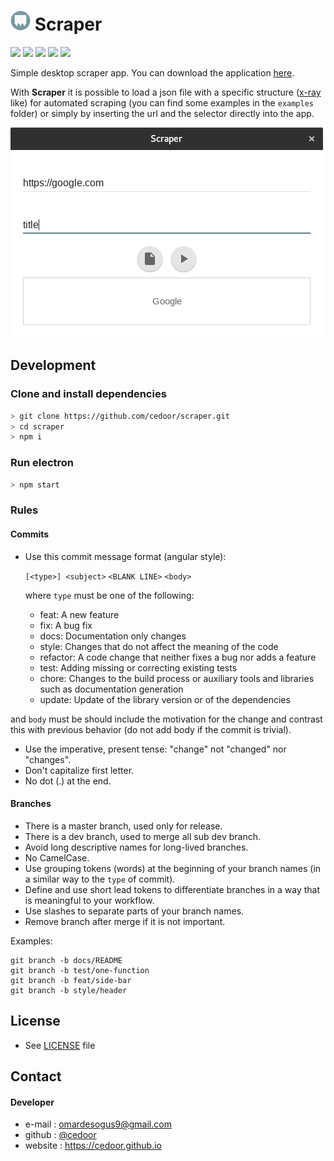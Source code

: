 # ![](https://raw.githubusercontent.com/cedoor/scraper/master/resources/icons/32x32.png) Scraper

[![](https://img.shields.io/github/license/cedoor/scraper.svg?style=flat-square)](https://github.com/cedoor/scraper/blob/dev/LICENSE)
[![](https://img.shields.io/david/cedoor/scraper.svg?style=flat-square)](https://david-dm.org/cedoor/scraper)
[![](https://img.shields.io/david/dev/cedoor/scraper.svg?style=flat-square)](https://david-dm.org/cedoor/scraper?type=dev)
[![](https://img.shields.io/github/downloads/cedoor/scraper/total.svg?style=flat-square)](https://github.com/cedoor/scraper/releases)
[![](https://img.shields.io/travis/cedoor/scraper.svg?style=flat-square)](https://travis-ci.org/cedoor/scraper)

Simple desktop scraper app. You can download the application [here](https://github.com/cedoor/scraper/releases/latest).

With **Scraper** it is possible to load a json file with a specific structure ([x-ray](https://github.com/matthewmueller/x-ray) like) for automated scraping (you can find some examples in the `examples` folder) or simply by inserting the url and the selector directly into the app. 

![Scraper app](https://raw.githubusercontent.com/cedoor/scraper/master/src/images/example.png)

## Development

### Clone and install dependencies

```sh
> git clone https://github.com/cedoor/scraper.git
> cd scraper
> npm i
```

### Run electron

```sh
> npm start
```
### Rules

#### Commits

* Use this commit message format (angular style):  

    `[<type>] <subject>`
    `<BLANK LINE>`
    `<body>`

    where `type` must be one of the following:

    - feat: A new feature
    - fix: A bug fix
    - docs: Documentation only changes
    - style: Changes that do not affect the meaning of the code
    - refactor: A code change that neither fixes a bug nor adds a feature
    - test: Adding missing or correcting existing tests
    - chore: Changes to the build process or auxiliary tools and libraries such as documentation generation
    - update: Update of the library version or of the dependencies

and `body` must be should include the motivation for the change and contrast this with previous behavior (do not add body if the commit is trivial). 

* Use the imperative, present tense: "change" not "changed" nor "changes".
* Don't capitalize first letter.
* No dot (.) at the end.

#### Branches

* There is a master branch, used only for release.
* There is a dev branch, used to merge all sub dev branch.
* Avoid long descriptive names for long-lived branches.
* No CamelCase.
* Use grouping tokens (words) at the beginning of your branch names (in a similar way to the `type` of commit).
* Define and use short lead tokens to differentiate branches in a way that is meaningful to your workflow.
* Use slashes to separate parts of your branch names.
* Remove branch after merge if it is not important.

Examples:
    
    git branch -b docs/README
    git branch -b test/one-function
    git branch -b feat/side-bar
    git branch -b style/header

## License
* See [LICENSE](https://github.com/cedoor/scraper/blob/master/LICENSE) file

## Contact
#### Developer
* e-mail : omardesogus9@gmail.com
* github : [@cedoor](https://github.com/cedoor)
* website : https://cedoor.github.io
